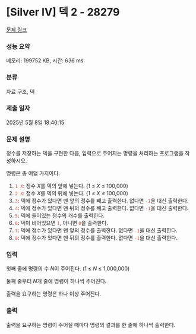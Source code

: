 # [Silver IV] 덱 2 - 28279 

[문제 링크](https://www.acmicpc.net/problem/28279) 

### 성능 요약

메모리: 199752 KB, 시간: 636 ms

### 분류

자료 구조, 덱

### 제출 일자

2025년 5월 8일 18:40:15

### 문제 설명

<p>정수를 저장하는 덱을 구현한 다음, 입력으로 주어지는 명령을 처리하는 프로그램을 작성하시오.</p>

<p>명령은 총 여덟 가지이다.</p>

<ol>
	<li><span style="color:#e74c3c;"><code>1 X</code></span>: 정수 <var>X</var>를 덱의 앞에 넣는다. (1 ≤ <var>X</var> ≤ 100,000)</li>
	<li><span style="color:#e74c3c;"><code>2 X</code></span>: 정수 <var>X</var>를 덱의 뒤에 넣는다. (1 ≤ <var>X</var> ≤ 100,000)</li>
	<li><span style="color:#e74c3c;"><code>3</code></span>: 덱에 정수가 있다면 맨 앞의 정수를 빼고 출력한다. 없다면 <span style="color:#e74c3c;"><code>-1</code></span>을 대신 출력한다.</li>
	<li><span style="color:#e74c3c;"><code>4</code></span>: 덱에 정수가 있다면 맨 뒤의 정수를 빼고 출력한다. 없다면 <span style="color:#e74c3c;"><code>-1</code></span>을 대신 출력한다.</li>
	<li><span style="color:#e74c3c;"><code>5</code></span>: 덱에 들어있는 정수의 개수를 출력한다.</li>
	<li><span style="color:#e74c3c;"><code>6</code></span>: 덱이 비어있으면 <span style="color:#e74c3c;"><code>1</code></span>, 아니면 <span style="color:#e74c3c;"><code>0</code></span>을 출력한다.</li>
	<li><span style="color:#e74c3c;"><code>7</code></span>: 덱에 정수가 있다면 맨 앞의 정수를 출력한다. 없다면 <span style="color:#e74c3c;"><code>-1</code></span>을 대신 출력한다.</li>
	<li><span style="color:#e74c3c;"><code>8</code></span>: 덱에 정수가 있다면 맨 뒤의 정수를 출력한다. 없다면 <span style="color:#e74c3c;"><code>-1</code></span>을 대신 출력한다.</li>
</ol>

### 입력 

 <p>첫째 줄에 명령의 수 <var>N</var>이 주어진다. (1 ≤ <var>N</var> ≤ 1,000,000)</p>

<p>둘째 줄부터 <var>N</var>개 줄에 명령이 하나씩 주어진다.</p>

<p>출력을 요구하는 명령은 하나 이상 주어진다.</p>

### 출력 

 <p>출력을 요구하는 명령이 주어질 때마다 명령의 결과를 한 줄에 하나씩 출력한다.</p>

